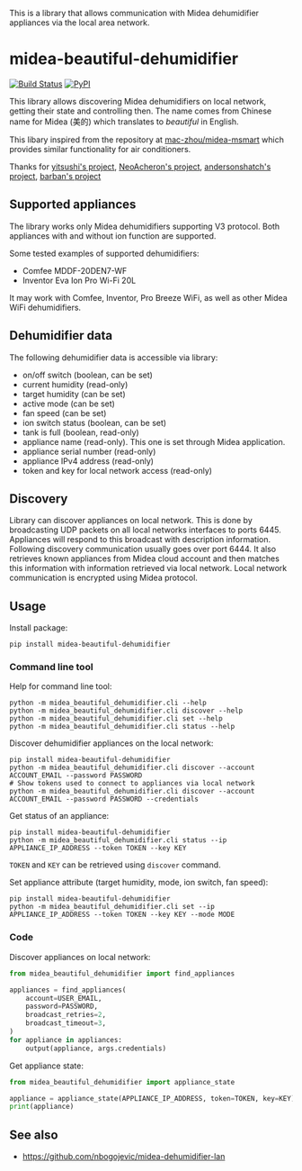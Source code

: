 This is a library that allows communication with Midea dehumidifier appliances via the local area network.

# midea-beautiful-dehumidifier
[![Build Status](https://github.com/nbogojevic/midea-beautiful-dehumidifier/actions/workflows/python-publish.yml/badge.svg)](https://github.com/nbogojevic/midea-beautiful-dehumidifier/actions/workflows/python-publish.yml)
[![PyPI](https://img.shields.io/pypi/v/midea_beautiful_dehumidifier.svg?maxAge=3600)](https://pypi.org/project/midea_beautiful_dehumidifier/)

This library allows discovering Midea dehumidifiers on local network, getting their state and controlling then. The name comes from Chinese name for Midea (美的) which translates to _beautiful_ in English. 

This libary inspired from the repository at [mac-zhou/midea-msmart](https://github.com/mac-zhou/midea-msmart) which provides similar functionality for air conditioners.


Thanks for [yitsushi's project](https://github.com/yitsushi/midea-air-condition), [NeoAcheron's project](https://github.com/NeoAcheron/midea-ac-py), [andersonshatch's project](https://github.com/andersonshatch/midea-ac-py), [barban's project](https://github.com/barban-dev/midea_inventor_dehumidifier)


## Supported appliances

The library works only Midea dehumidifiers supporting V3 protocol. Both appliances with and without ion function are supported.

Some tested examples of supported dehumidifiers:

* Comfee MDDF-20DEN7-WF
* Inventor Eva Ion Pro Wi-Fi 20L

It may work with Comfee, Inventor, Pro Breeze WiFi, as well as other Midea WiFi dehumidifiers.

## Dehumidifier data

The following dehumidifier data is accessible via library: 

* on/off switch (boolean, can be set)
* current humidity (read-only)
* target humidity (can be set)
* active mode (can be set)
* fan speed (can be set)
* ion switch status (boolean, can be set)
* tank is full (boolean, read-only)
* appliance name (read-only). This one is set through Midea application.
* appliance serial number (read-only) 
* appliance IPv4 address (read-only)
* token and key for local network access (read-only)


## Discovery

Library can discover appliances on local network. This is done by broadcasting UDP packets on all local networks interfaces to ports 6445. Appliances will respond to this broadcast with description information. Following discovery communication usually goes over port 6444. It also retrieves known appliances from Midea cloud account and then matches this information with information retrieved via local network. Local network communication is encrypted using Midea protocol.

## Usage

Install package:

```shell
pip install midea-beautiful-dehumidifier
```

### Command line tool

Help for command line tool:

```shell
python -m midea_beautiful_dehumidifier.cli --help
python -m midea_beautiful_dehumidifier.cli discover --help
python -m midea_beautiful_dehumidifier.cli set --help
python -m midea_beautiful_dehumidifier.cli status --help
```

Discover dehumidifier appliances on the local network:

```shell
pip install midea-beautiful-dehumidifier
python -m midea_beautiful_dehumidifier.cli discover --account ACCOUNT_EMAIL --password PASSWORD
# Show tokens used to connect to appliances via local network
python -m midea_beautiful_dehumidifier.cli discover --account ACCOUNT_EMAIL --password PASSWORD --credentials
```

Get status of an appliance:

```shell
pip install midea-beautiful-dehumidifier
python -m midea_beautiful_dehumidifier.cli status --ip APPLIANCE_IP_ADDRESS --token TOKEN --key KEY
```

`TOKEN` and `KEY` can be retrieved using `discover` command.

Set appliance attribute (target humidity, mode, ion switch, fan speed):

```shell
pip install midea-beautiful-dehumidifier
python -m midea_beautiful_dehumidifier.cli set --ip APPLIANCE_IP_ADDRESS --token TOKEN --key KEY --mode MODE
```

### Code

Discover appliances on local network:

```python
from midea_beautiful_dehumidifier import find_appliances

appliances = find_appliances(
    account=USER_EMAIL,
    password=PASSWORD,
    broadcast_retries=2,
    broadcast_timeout=3,
)
for appliance in appliances:
    output(appliance, args.credentials)
```

Get appliance state:

```python
from midea_beautiful_dehumidifier import appliance_state

appliance = appliance_state(APPLIANCE_IP_ADDRESS, token=TOKEN, key=KEY)
print(appliance)
```
## See also

* https://github.com/nbogojevic/midea-dehumidifier-lan